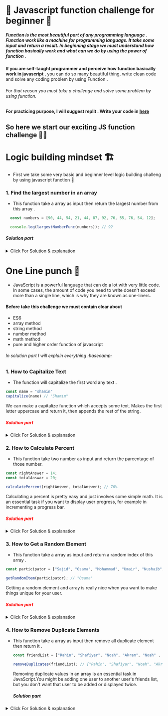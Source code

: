 # 🥇 Javascript function challenge for beginner 🥇
##### Function is the most beautiful part of any programming language . Function work like a machine for programming language. It take some input and return a result. In beginning stage we must understand how function basically work and what can we do by using the power of function .
**If you are self-taught programmer and perceive how function basically work in javascript** ,
you can do so many beautiful thing, write clean code and solve any coding problem by using Function  .  
###### For that reason you must take a challenge and solve some problem by using function. 
#### For practicing purpose, I will suggest replit . Write your code in [here](https://replit.com/~)




  
## So here we start our exciting JS function challenge 🚴‍♂️

# Logic building mindset 🏗️
- First we take some very basic and beginner level logic building challeng by using javascript function 🚶
  

### 1. Find the largest number in an array 
- This function take a array as input then return the largest number from this array .

```js
  const numbers = [90, 44, 54, 21, 44, 87, 92, 76, 55, 76, 54, 12];

  console.log(largestNumberFunc(numbers)); // 92
```
##### Solution part
  
<details>
  <summary>Click For Solution & explanation</summary>

  ```JS
  const removeDuplicates = (arr) => [...new Set(arr)];

  ```
  ### Explanation
 
```js

```
</details>


# One Line punch 👊
- JavaScript is a powerful language that can do a lot with very little code. In some cases, the amount of code you need to write doesn't exceed more than a single line, which is why they are known as one-liners.

#### Before take this challenge we must contain clear about 
- ES6
- array method
- string method
- number method
- math method
- pure and higher order function of javascript
###### In solution part I will explain everything :basecamp:

### 1. How to Capitalize Text 
- The function will capitalize the first word any text .

```js
const name = "shamin"
capitalize(name) // "Shamim"

```

 We can make a capitalize function which accepts some text. Makes the first letter uppercase and return it, then appends the rest of the string.

 <h5 style="color:red;"> Solution part </h5>

<details>
  <summary>Click For Solution & explanation</summary>

  ```JS
  const capitalize = (str) => (`${str.charAt(0).toUpperCase()}${str.slice(1)}`)

  ```
  ### Explanation
  - Template literals are literals delimited with backtick ( ` ) characters, allowing for multi-line strings, string interpolation with embedded expressions, and special constructs called tagged       templates.
  - The charAt() method returns the character at a specified index (position) in a string.
  ```js
  let name = "yusuf";
  console.log(text.charAt(0)); // "y"
  console.log(name.charAt(2)); // "s"
  ```
  - The slice() method of Array instances returns a shallow copy of a portion of an array into a new array object selected from start to end ( end not included) where start and end represent the       index of items in that array. The original array will not be modified.
  ```js
  // in array
  const cities = ["Feni", "Dhaka", "Shirajgong", "Noakhali", "Dinajpur"];
  console.log(cities.slice(2, -1)) ; // ["Shirajgong", "Noakhali"]
  // in string
  const name = "My name is Yusuf Shahin";
  console.log(name.slice(3, -6)) // "name is Yusuf "
  ```

</details>

### 2. How to Calculate Percent
- This function take two number as input and return the parcentage of those number.  

```js
const rightAnswer = 14;
const totalAnswar = 20;

calculatePercent(rightAnswer, totalAnswer); // 70%

```
Calculating a percent is pretty easy and just involves some simple math. It is an essential task if you want to display user progress, for example in incrementing a progress bar.

<h5 style="color:red;"> Solution part </h5>

<details>
  <summary> Click For Solution & explanation</summary>

```JS
const calculatePercent = (value, total) => (Math.round((value / total) * 100) + "%" );

```
### Explanation
- calculatePercent accepts a certain amount, divides it by the total amount, then multiplies it by 100.
- Math.round() is a built-in function in JavaScript that is used to round a number to the nearest whole number. Here's an example of how to use Math.round() :
```js
let a = Math.round(2.51); // 3
let b = Math.round(2.50); // 3
let c = Math.round(2.49); // 2
let d = Math.round(2.48); // 2

```
</details>

### 3. How to Get a Random Element
- This function take a array as input and return a random index of this array .

 ```js
const participator = ["Sajid", "Osama", "Mohammad", "Umair", "Nushaib", "Ittihad"];

getRandomItem(participator); // "Osama"
```
Getting a random element and array is really nice when you want to make things unique for your user.

<h5 style="color:red;"> Solution part </h5>

<details>
  <summary>Click For Solution & explanation</summary>

```JS
onst getRandomWinner = (winner) =>  winner[Math.floor(Math.random() * items.length)];

```
### Explanation
- item is an array and we pick an index of item
- The Math.floor() static method always rounds down and returns the largest integer less than or equal to a given number. Here's an example of how to use Math.floor() :
```js
let a = Math.round(2.81); // 2
let b = Math.round(7.33); // 7
```
- Math.random() static method returns a floating-point, pseudo-random number that's greater than or equal to 0 and less than 1, with approximately uniform distribution over that range. Here's an example of how to use Math.random() :
  ```js
  console.log(Math.random) // 0.43245663222234244
  console.log(Math.random) // 0.09876964334327787
  ```
- length is a property of arrays in JavaScript that returns or sets the number of elements in a given array. For example
    ```js
    const product = ["table", "chair", "pen", "book"];
    console.log(product.length) // 4
    ```
</details>

### 4. How to Remove Duplicate Elements
- This function take a array as input then remove all duplicate element then return it .

  ```js
  const friendList = ["Rahin", "Shafiyer", "Noah", "Akram", "Noah" , "Rahin", "Shabab", "Noah"];

  removeDuplicates(friendList); // ["Rahin", "Shafiyar", "Noah", "Akram", "Shabab"]
  ```
  Removing duplicate values in an array is an essential task in JavaScript.You might be adding one user to another user's friends list, but you don't want that user to be added or displayed twice.

  ##### Solution part
  
<details>
  <summary>Click For Solution & explanation</summary>

  ```JS
  const removeDuplicates = (arr) => [...new Set(arr)];

  ```
  ### Explanation
  - A set is a collection of items that are unique. No element can be repeated. Set in ES6 are ordered: elements of the set can be iterated in the insertion order. The set can store any type of value whether primitive or objects. Here is the example of new set method :
```js
const letters = new Set(["a","b","c","d","a","a","a","b","f"]);
console.log(letters) // set(5) {'a','b','c','d','f'}
```
- The spread operator ( ... ) helps you expand iterables into individual elements. The spread syntax serves within array literals, function calls, and initialized properties objects to spread the values of iterable objects into separate items.  Here is the example of spredoperator :
```js
const students = [{id:1, name : "Yusuf"},{id:2, name : "Rafi"},{id:3, name : "Shakhawat"}]
console.log(...students) // {id:1, name : "Yusuf"} {id:2, name : "Rafi"} {id:3, name : "Shakhawat"}
```
</details>




